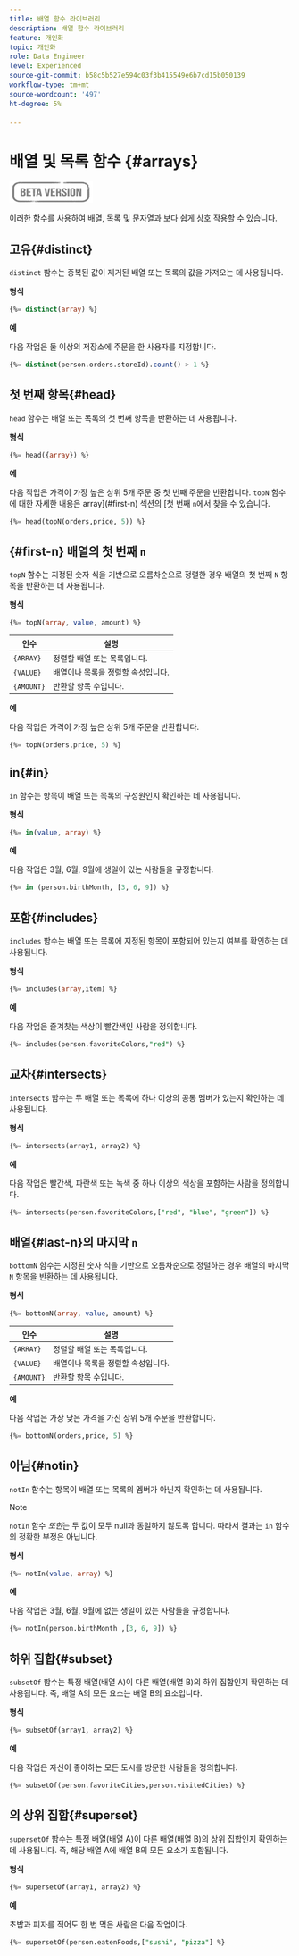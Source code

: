 ```yaml
---
title: 배열 함수 라이브러리
description: 배열 함수 라이브러리
feature: 개인화
topic: 개인화
role: Data Engineer
level: Experienced
source-git-commit: b58c5b527e594c03f3b415549e6b7cd15b050139
workflow-type: tm+mt
source-wordcount: '497'
ht-degree: 5%

---
```


# 배열 및 목록 함수 {#arrays}

![](../../assets/do-not-localize/badge.png)

이러한 함수를 사용하여 배열, 목록 및 문자열과 보다 쉽게 상호 작용할 수 있습니다.

## 고유{#distinct}

`distinct` 함수는 중복된 값이 제거된 배열 또는 목록의 값을 가져오는 데 사용됩니다.

**형식**

```sql
{%= distinct(array) %}
```

**예**

다음 작업은 둘 이상의 저장소에 주문을 한 사용자를 지정합니다.

```sql
{%= distinct(person.orders.storeId).count() > 1 %}
```

## 첫 번째 항목{#head}

`head` 함수는 배열 또는 목록의 첫 번째 항목을 반환하는 데 사용됩니다.

**형식**

```sql
{%= head({array}) %}
```

**예**

다음 작업은 가격이 가장 높은 상위 5개 주문 중 첫 번째 주문을 반환합니다. `topN` 함수에 대한 자세한 내용은 array](#first-n) 섹션의 [첫 번째 `n`에서 찾을 수 있습니다.

```sql
{%= head(topN(orders,price, 5)) %}
```

## {#first-n} 배열의 첫 번째 `n`

`topN` 함수는 지정된 숫자 식을 기반으로 오름차순으로 정렬한 경우 배열의 첫 번째 `N` 항목을 반환하는 데 사용됩니다.

**형식**

```sql
{%= topN(array, value, amount) %}
```

| 인수 | 설명 |
| --------- | ----------- |
| `{ARRAY}` | 정렬할 배열 또는 목록입니다. |
| `{VALUE}` | 배열이나 목록을 정렬할 속성입니다. |
| `{AMOUNT}` | 반환할 항목 수입니다. |

**예**

다음 작업은 가격이 가장 높은 상위 5개 주문을 반환합니다.

```sql
{%= topN(orders,price, 5) %}
```

## in{#in}

`in` 함수는 항목이 배열 또는 목록의 구성원인지 확인하는 데 사용됩니다.

**형식**

```sql
{%= in(value, array) %}
```

**예**

다음 작업은 3월, 6월, 9월에 생일이 있는 사람들을 규정합니다.

```sql
{%= in (person.birthMonth, [3, 6, 9]) %}
```

## 포함{#includes}

`includes` 함수는 배열 또는 목록에 지정된 항목이 포함되어 있는지 여부를 확인하는 데 사용됩니다.

**형식**

```sql
{%= includes(array,item) %}
```

**예**

다음 작업은 즐겨찾는 색상이 빨간색인 사람을 정의합니다.

```sql
{%= includes(person.favoriteColors,"red") %}
```

## 교차{#intersects}

`intersects` 함수는 두 배열 또는 목록에 하나 이상의 공통 멤버가 있는지 확인하는 데 사용됩니다.

**형식**

```sql
{%= intersects(array1, array2) %}
```

**예**

다음 작업은 빨간색, 파란색 또는 녹색 중 하나 이상의 색상을 포함하는 사람을 정의합니다.

```sql
{%= intersects(person.favoriteColors,["red", "blue", "green"]) %}
```


<!-- ## Intersection{#intersection}

The `intersection` function is used to determine the common members of two arrays or lists.

**Format**

```sql
intersection({ARRAY},{ARRAY})
```

**Example**

The following operation defines if person 1 and person 2 both have favorite colors of red, blue, and green.

```sql
intersection(person1.favoriteColors,person2.favoriteColors) = ["red", "blue", "green"]
```
-->

## 배열{#last-n}의 마지막 `n`

`bottomN` 함수는 지정된 숫자 식을 기반으로 오름차순으로 정렬하는 경우 배열의 마지막 `N` 항목을 반환하는 데 사용됩니다.

**형식**

```sql
{%= bottomN(array, value, amount) %}
```

| 인수 | 설명 |
| --------- | ----------- | 
| `{ARRAY}` | 정렬할 배열 또는 목록입니다. |
| `{VALUE}` | 배열이나 목록을 정렬할 속성입니다. |
| `{AMOUNT}` | 반환할 항목 수입니다. |

**예**

다음 작업은 가장 낮은 가격을 가진 상위 5개 주문을 반환합니다.

```sql
{%= bottomN(orders,price, 5) %}
```


## 아님{#notin}

`notIn` 함수는 항목이 배열 또는 목록의 멤버가 아닌지 확인하는 데 사용됩니다.

>[!NOTE]
>
>`notIn` 함수 *또한*&#x200B;는 두 값이 모두 null과 동일하지 않도록 합니다. 따라서 결과는 `in` 함수의 정확한 부정은 아닙니다.

**형식**

```sql
{%= notIn(value, array) %}
```

**예**

다음 작업은 3월, 6월, 9월에 없는 생일이 있는 사람들을 규정합니다.

```sql
{%= notIn(person.birthMonth ,[3, 6, 9]) %}
```


## 하위 집합{#subset}

`subsetOf` 함수는 특정 배열(배열 A)이 다른 배열(배열 B)의 하위 집합인지 확인하는 데 사용됩니다. 즉, 배열 A의 모든 요소는 배열 B의 요소입니다.

**형식**

```sql
{%= subsetOf(array1, array2) %}
```

**예**

다음 작업은 자신이 좋아하는 모든 도시를 방문한 사람들을 정의합니다.

```sql
{%= subsetOf(person.favoriteCities,person.visitedCities) %}
```

## 의 상위 집합{#superset}

`supersetOf` 함수는 특정 배열(배열 A)이 다른 배열(배열 B)의 상위 집합인지 확인하는 데 사용됩니다. 즉, 해당 배열 A에 배열 B의 모든 요소가 포함됩니다.

**형식**

```sql
{%= supersetOf(array1, array2) %}
```

**예**

초밥과 피자를 적어도 한 번 먹은 사람은 다음 작업이다.

```sql
{%= supersetOf(person.eatenFoods,["sushi", "pizza"] %}
```







